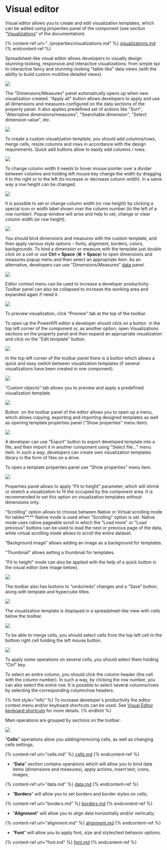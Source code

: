 # Visual editor

Visual editor allows you to create and edit visualization templates, which can be added using properties panel of the component (see section “[Visualizations](../properties/visualizations.md)” of the documentation).

{% content-ref url="../properties/visualizations.md" %}
[visualizations.md](../properties/visualizations.md)
{% endcontent-ref %}

Spreadsheet-like visual editor allows developers to visually design stunning-looking, responsive and interactive visualizations: from simple kpi to interactive fancy and stunning-looking "table-like" data views (with the ability to build custom multiline detailed views).

![](../.gitbook/assets/VisualEditor1.png)

The "Dimensions/Measures" panel automatically opens up when new visualization created. "Apply all" button allows developers to apply and use all dimensions and measures configured on the data sections of the property panel. It also applies predefined set of actions like "Sort", "Alternative dimensions/measures", "Searchable dimension", "Select dimension value", etc.

![](../.gitbook/assets/ProductivityEnhancements.gif)

To create a custom visualization template, you should add columns/rows, merge cells, resize columns and rows in accordance with the design requirements.  Quick add buttons allow to easily add columns / rows.

![](../.gitbook/assets/QuickAddCellsButtons.gif)

To change column width it needs to hover mouse pointer over a divider between columns and holding left mouse key change the width by dragging it to the right or to the left (to increase or decrease column width). In a same way a row height can be changed.

![](../.gitbook/assets/Resize.gif)

It is possible to set or change column width (or row height) by clicking a special icon or width label shown over the column number (to the left of a row number). Popup window will arise and help to set, change or clear column width (or row height).

![](../.gitbook/assets/Resize2.gif)

You should bind dimensions and measures with the custom template, and then apply various style options – fonts, alignment, borders, colors, backgrounds. To bind a dimension or measure with the template just double click on a cell or use **Ctrl + Space** (**⌘ + Space**)  to open dimensions and measures popup menu and then select an appropriate item. As an alternative, developers can use "Dimensions/Measures" [data](data.md) panel.

![](../.gitbook/assets/DimsMeasuresPopup.gif)

Editor context menu can be used to increase a developer productivity. Toolbar panel can also be collapsed to increase the working area and expanded again if need it.

![](../.gitbook/assets/ContextMenu.gif)

To preview visualization, click “Preview” tab at the top of the toolbar.&#x20;

To open up the PowerKPI editor a developer should click on a button <img src="../.gitbook/assets/image (152).png" alt="" data-size="original"> in the top left corner of the component or, as another option, open Visualizations sections on the property panel and then expand an appropriate  visualization and click on the "Edit template" button.

![](../.gitbook/assets/NewEditMode.gif)

In the top left corner of the toolbar panel there is a button which allows a quick and easy switch between visualization templates (if several visualizations have been created in one component).

![](<../.gitbook/assets/image (52).png>)

“Custom objects” tab allows you to preview and apply a predefined visualization template.

![](<../.gitbook/assets/image (41).png>)



Button <img src="../.gitbook/assets/MenuButton.png" alt="" data-size="original"> on the toolbar panel of the editor allows you to open up a menu, which allows copying, exporting and importing designed templates as well as opening template properties panel ("Show properties" menu item).&#x20;

![](../.gitbook/assets/TemplateMenu.png)

A developer can use "Export" button to export developed template into a file, and then import it in another component using "Select file..." menu item. In such a way, developers can create own visualization templates library in the form of files on a drive.

To open a template properties panel use "Show properties" menu item.

![](../.gitbook/assets/TemplateProps.png)

Properties panel allows to apply “Fit to height” parameter, which will shrink or stretch a visualization to fit the occupied by the component area. It is recommended to set this option on visualization templates without dimensions only.

"Scrolling" option allows to choose between Native or Virtual scrolling mode for tables**.** Native mode is used when "Scrolling" option is set. Native mode uses native pageable scroll in which the  "Load more" or "Load previous" buttons can be used to load the next or previous page of the data, while virtual scrolling mode allows to scroll the entire dataset.

“Background image” allows adding an image as a background for templates.&#x20;

“Thumbnail” allows setting a thumbnail for templates.

"Fit to height" mode can also be applied with the help of a quick button in the visual editor (see image below).&#x20;

![](../.gitbook/assets/FitHeight.gif)

The toolbar also has buttons to “undo/redo” changes and a “Save” button, along with template and hypercube titles.

![](<../.gitbook/assets/image (48).png>)

The visualization template is displayed in a spreadsheet-like view with cells below the toolbar.

![](<../.gitbook/assets/image (49).png>)

To be able to merge cells, you should select cells from the top left cell to the bottom right cell holding the left mouse button.

![](<../.gitbook/assets/image (50).png>)

To apply some operations on several cells, you should select them holding "Ctrl" key.

To select an entire column, you should click the column header (the cell with the column number). In such a way, by clicking the row number, you can also select the entire row. It is possible to select several columns/rows by selecting the corresponding column/row headers.

{% hint style="info" %}
To increase developer's productivity the editor context menu and/or keyboard shortcuts can be used. See [Visual Editor keyboard shortcuts](visual-editor-keyboard-shortcuts.md) for more details.
{% endhint %}

Main operations are grouped by sections on the toolbar:

![](../.gitbook/assets/VisualEditorToolbar.png)

“**Cells**” operations allow you adding/removing cells, as well as changing cells settings;

{% content-ref url="cells.md" %}
[cells.md](cells.md)
{% endcontent-ref %}

*  “**Data**” section contains operations which will allow you to bind data items (dimensions and measures), apply actions, insert text, icons, images;

{% content-ref url="data.md" %}
[data.md](data.md)
{% endcontent-ref %}

*  “**Borders**” will allow you to set borders and border styles on cells;

{% content-ref url="borders.md" %}
[borders.md](borders.md)
{% endcontent-ref %}

*  “**Alignment**” will allow you to align data horizontally and/or vertically;

{% content-ref url="alignment.md" %}
[alignment.md](alignment.md)
{% endcontent-ref %}

*  “**Font**” will allow you to apply font, size and styles/text behavior options.

{% content-ref url="font.md" %}
[font.md](font.md)
{% endcontent-ref %}
